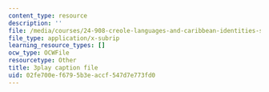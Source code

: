 ```yaml
---
content_type: resource
description: ''
file: /media/courses/24-908-creole-languages-and-caribbean-identities-spring-2017/02fe700ef6795b3eaccf547d7e773fd0_vHflY7UBg70.srt
file_type: application/x-subrip
learning_resource_types: []
ocw_type: OCWFile
resourcetype: Other
title: 3play caption file
uid: 02fe700e-f679-5b3e-accf-547d7e773fd0
---
```


